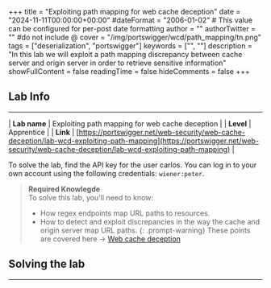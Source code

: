 +++
title = "Exploiting path mapping for web cache deception"
date = "2024-11-11T00:00:00+00:00"
#dateFormat = "2006-01-02" # This value can be configured for per-post date formatting
author = ""
authorTwitter = "" #do not include @
cover = "/img/portswigger/wcd/path_mapping/tn.png"
tags = ["deserialization", "portswigger"]
keywords = ["", ""]
description = "In this lab we will exploit a path mapping discrepancy between cache server and origin server in order to retrieve sensitive information"
showFullContent = false
readingTime = false
hideComments = false
+++

## Lab Info
___

| **Lab name** | Exploiting path mapping for web cache deception |
| **Level** | Apprentice |
| **Link** | [https://portswigger.net/web-security/web-cache-deception/lab-wcd-exploiting-path-mapping](https://portswigger.net/web-security/web-cache-deception/lab-wcd-exploiting-path-mapping) |

To solve the lab, find the API key for the user carlos. You can log in to your own account using the following credentials: `wiener:peter`.

> **Required Knowlegde**\
> To solve this lab, you'll need to know:
> - How regex endpoints map URL paths to resources.
> - How to detect and exploit discrepancies in the way the cache and origin server map URL paths.
{: .prompt-warning}
> These points are covered here -> [Web cache deception](https://portswigger.net/web-security/web-cache-deception)

## Solving the lab
___
